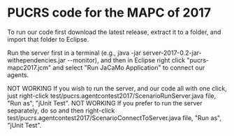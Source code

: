 # PUCRS code for the MAPC of 2017

To run our code first download the latest release, extract it to a folder, and import that folder to Eclipse.

Run the server first in a terminal (e.g., java -jar server-2017-0.2-jar-withependencies.jar --monitor), and then in Eclipse right click "pucrs-mapc2017.jcm" and select "Run JaCaMo Application" to connect our agents.

NOT WORKING
If you wish to run the server, and our code all with one click, just right-click test/pucrs.agentcontest2017/ScenarioRunServer.java file, "Run as", "jUnit Test".
NOT WORKING
If you prefer to run the server separately, do so and then right-click test/pucrs.agentcontest2017/ScenarioConnectToServer.java file, "Run as", "jUnit Test".
